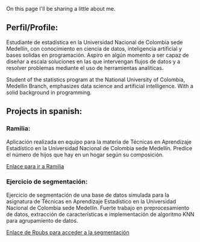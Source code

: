 On this page I'll be sharing a little about me.

## Perfil/Profile:

Estudiante de estadística en la Universidad Nacional de Colombia sede Medellín, con conocimiento en ciencia de datos, inteligencia artificial y bases solidas en programación. Aspiro en algún momento a ser capaz de diseñar a escala soluciones en las que intervengan flujos de datos y a resolver problemas mediante el uso de herramientas analíticas.

Student of the statistics program at the National University of Colombia, Medellin Branch, emphasizes data science and artificial intelligence. With a solid background in programming.

## Projects in spanish:

### Ramilia:

Aplicación realizada en equipo para la materia de Técnicas en Aprendizaje Estadístico en la Universidad Nacional de Colombia sede Medellín. Predice el número de hijos que hay en un hogar según su composición.

[Enlace para ir a Ramilia](https://isabelaunal.shinyapps.io/AppPredecirHijos/)

### Ejercicio de segmentación:

Ejercicio de segmentación de una base de datos simulada para la asignatura de Técnicas en Aprendizaje Estadístico en la Universidad Nacional de Colombia sede Medellín. Fuerte trabajo en preprocesamiento de datos, extracción de características e implementación de algoritmo KNN para agrupamiento de datos.

[Enlace de Rpubs para acceder a la segmentación](https://rpubs.com/santiagofv00/795887)
